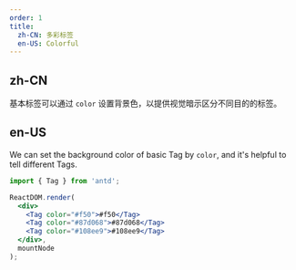 ```yaml
---
order: 1
title:
  zh-CN: 多彩标签
  en-US: Colorful
---
```


## zh-CN

基本标签可以通过 `color` 设置背景色，以提供视觉暗示区分不同目的的标签。

## en-US

We can set the background color of basic Tag by `color`, and it's helpful to tell different Tags.

````jsx
import { Tag } from 'antd';

ReactDOM.render(
  <div>
    <Tag color="#f50">#f50</Tag>
    <Tag color="#87d068">#87d068</Tag>
    <Tag color="#108ee9">#108ee9</Tag>
  </div>,
  mountNode
);
````
